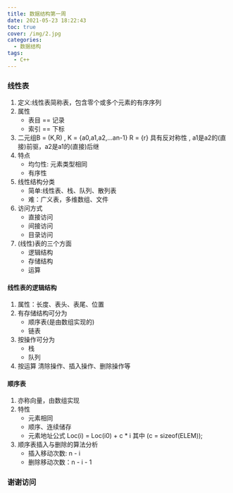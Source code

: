 ```yaml
---
title: 数据结构第一周
date: 2021-05-23 18:22:43
toc: true
cover: /img/2.jpg
categories: 
  - 数据结构
tags: 
  - C++
---
```


### 线性表

1. 定义:线性表简称表，包含零个或多个元素的有序序列
2. 属性<!-- more -->
   - 表目 == 记录
   - 索引 == 下标
3. 二元组B = (K,R) , K = {a0,a1,a2,…an-1} R = {r}
   具有反对称性 , a1是a2的(直接)前驱，a2是a1的(直接)后继
4. 特点
   - 均匀性: 元素类型相同
   - 有序性
5. 线性结构分类
   - 简单:线性表、栈、队列、散列表
   - 难：广义表，多维数组、文件
6. 访问方式
   - 直接访问
   - 间接访问
   - 目录访问
7. (线性)表的三个方面
   - 逻辑结构
   - 存储结构
   - 运算

#### 线性表的逻辑结构

1. 属性：长度、表头、表尾、位置
2. 有存储结构可分为
   - 顺序表(是由数组实现的)
   - 链表
3. 按操作可分为
   - 栈
   - 队列
4. 按运算
   清除操作、插入操作、删除操作等

#### 顺序表

1. 亦称向量，由数组实现
2. 特性
   - 元素相同
   - 顺序、连续储存
   - 元素地址公式 Loc(i) = Loc(i0) + c * i 其中 (c = sizeof(ELEM));
3. 顺序表插入与删除的算法分析
   - 插入移动次数: n - i
   - 删除移动次数：n - i - 1

### 谢谢访问
